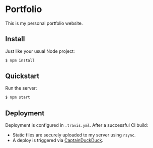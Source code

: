 # Portfolio

This is my personal portfolio website.

## Install

Just like your usual Node project:

```bash
$ npm install
```

## Quickstart

Run the server:

```bash
$ npm start
```

## Deployment

Deployment is configured in `.travis.yml`. After a successful CI build:

- Static files are securely uploaded to my server using `rsync`.
- A deploy is triggered via [CaptainDuckDuck](https://captainduckduck.com).
